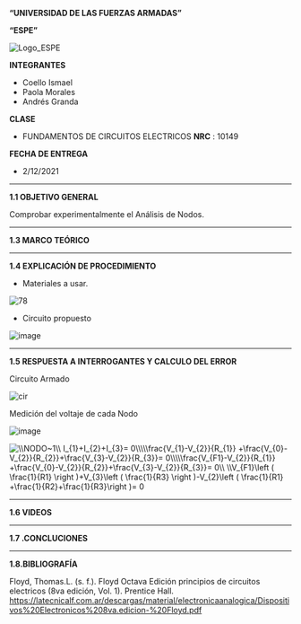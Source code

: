 **“UNIVERSIDAD DE LAS FUERZAS ARMADAS”**

**“ESPE”**

![Logo_ESPE](https://user-images.githubusercontent.com/93800511/140828546-04ee2765-180c-4e68-84cf-8bca73c21c5f.png)

**INTEGRANTES**
* Coello Ismael 
* Paola Morales 
* Andrés Granda
 
**CLASE**
* FUNDAMENTOS DE CIRCUITOS ELECTRICOS **NRC** : 10149

**FECHA DE ENTREGA**
* 2/12/2021
--------------------------------------------------------------------------------------------------------------------------------------------------------------------------------

**1.1 OBJETIVO GENERAL**

Comprobar experimentalmente el Análisis de Nodos.

--------------------------------------------------------------------------------------------------------------------------------------------------------------------------------

**1.3 MARCO TEÓRICO**

--------------------------------------------------------------------------------------------------------------------------------------------------------------------------------

**1.4 EXPLICACIÓN DE PROCEDIMIENTO**

* Materiales a usar.

![78](https://user-images.githubusercontent.com/93800511/143964444-144a4941-bbeb-4eba-bdd8-5ac136446ab0.png)

* Circuito propuesto
 
![image](https://user-images.githubusercontent.com/93835587/143970343-e9ac8c4f-f7be-4e07-a702-99ec1f922685.png)




--------------------------------------------------------------------------------------------------------------------------------------------------------------------------------

**1.5 RESPUESTA A INTERROGANTES Y CALCULO DEL ERROR**

Circuito Armado

![cir](https://user-images.githubusercontent.com/93835587/143969453-5cf7b4d9-8fe7-4209-bb55-96cff8414839.jpg)

Medición del voltaje de cada Nodo

![image](https://user-images.githubusercontent.com/93835587/143969931-1b1205ee-c532-4430-9a51-b47992e78315.png)


<img src="https://latex.codecogs.com/svg.image?\\NODO~1\\&space;I_{1}&plus;I_{2}&plus;I_{3}=&space;0\\\\\frac{V_{1}-V_{2}}{R_{1}}&space;&plus;\frac{V_{0}-V_{2}}{R_{2}}&plus;\frac{V_{3}-V_{2}}{R_{3}}=&space;0\\\\\frac{V_{F1}-V_{2}}{R_{1}}&space;&plus;\frac{V_{0}-V_{2}}{R_{2}}&plus;\frac{V_{3}-V_{2}}{R_{3}}=&space;0\\&space;\\V_{F1}\left&space;(&space;\frac{1}{R1}&space;\right&space;)&plus;V_{3}\left&space;(&space;\frac{1}{R3}&space;\right&space;)-V_{2}\left&space;(&space;\frac{1}{R1}&space;&plus;\frac{1}{R2}&plus;\frac{1}{R3}\right&space;)=&space;0" title="\\NODO~1\\ I_{1}+I_{2}+I_{3}= 0\\\\\frac{V_{1}-V_{2}}{R_{1}} +\frac{V_{0}-V_{2}}{R_{2}}+\frac{V_{3}-V_{2}}{R_{3}}= 0\\\\\frac{V_{F1}-V_{2}}{R_{1}} +\frac{V_{0}-V_{2}}{R_{2}}+\frac{V_{3}-V_{2}}{R_{3}}= 0\\ \\V_{F1}\left ( \frac{1}{R1} \right )+V_{3}\left ( \frac{1}{R3} \right )-V_{2}\left ( \frac{1}{R1} +\frac{1}{R2}+\frac{1}{R3}\right )= 0" />



--------------------------------------------------------------------------------------------------------------------------------------------------------------------------------

**1.6 VIDEOS**

--------------------------------------------------------------------------------------------------------------------------------------------------------------------------------

**1.7 .CONCLUCIONES**

--------------------------------------------------------------------------------------------------------------------------------------------------------------------------------

**1.8.BIBLIOGRAFÍA**

Floyd, Thomas.L. (s. f.). Floyd Octava Edición principios de circuitos electricos (8va edición, Vol. 1). Prentice Hall. https://latecnicalf.com.ar/descargas/material/electronicaanalogica/Dispositivos%20Electronicos%208va.edicion-%20Floyd.pdf


